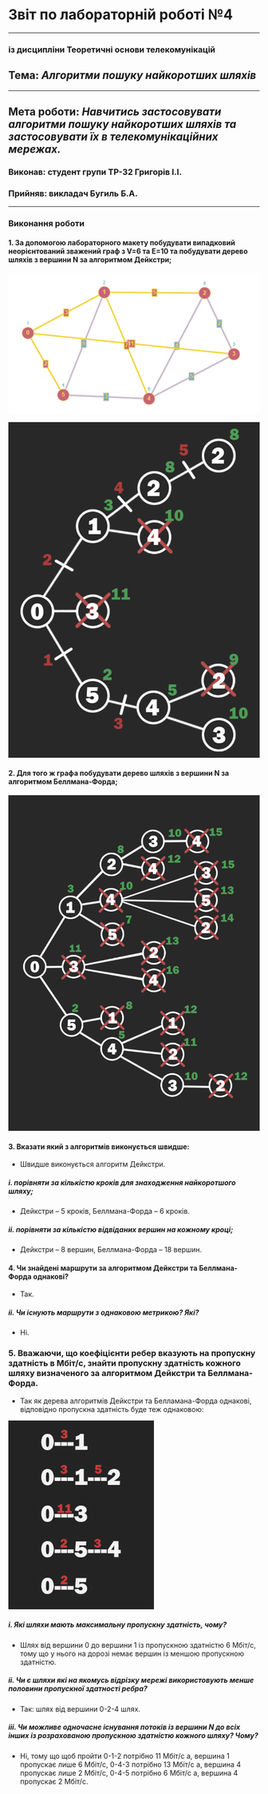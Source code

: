 # Звіт по лабораторній роботі №4
---
### із дисципліни Теоретичні основи телекомунікацій
## Тема: *Алгоритми пошуку найкоротших шляхів*
---
## Мета роботи: *Навчитись застосовувати алгоритми пошуку найкоротших шляхів та застосовувати їх в телекомунікаційних мережах.*

### Виконав: студент групи ТР-32 Григорів І.І.
### Прийняв: викладач Бугиль Б.А.
---

### Виконання роботи
#### 1.	За допомогою лабораторного макету побудувати випадковий неорієнтований зважений граф з V=6 та E=10 та побудувати дерево шляхів з вершини N за алгоритмом Дейкстри;

![image](https://github.com/IgorGrigoriv/Grigoriv_lab_totk_2021/blob/main/lab_4/1.png)

![image](https://github.com/IgorGrigoriv/Grigoriv_lab_totk_2021/blob/main/lab_4/2.png)




#### 2.	Для того ж графа побудувати дерево шляхів з вершини N за алгоритмом Беллмана-Форда;

![image](https://github.com/IgorGrigoriv/Grigoriv_lab_totk_2021/blob/main/lab_4/3.png)

#### 3.	Вказати який з алгоритмів виконується швидше:
* Швидше виконується алгоритм Дейкстри.

##### i.	порівняти за кількістю кроків для знаходження найкоротшого шляху;
* Дейкстри – 5 кроків, Беллмана-Форда – 6 кроків.

##### ii.	порівняти за кількістю відвіданих вершин на кожному кроці;
* Дейкстри – 8 вершин, Беллмана-Форда – 18 вершин.

#### 4.	Чи знайдені маршрути за алгоритмом Дейкстри та Беллмана-Форда однакові?
* Так.

##### ii.	Чи існують маршрути з однаковою метрикою? Які?
* Ні.

### 5.	Вважаючи, що коефіцієнти ребер вказують на пропускну здатність в Мбіт/с, знайти пропускну здатність кожного шляху визначеного за алгоритмом Дейкстри та Беллмана-Форда.
* Так як дерева алгоритмів Дейкстри та Белламана-Форда однакові, відповідно пропускна здатність буде теж однаковою:

![image](https://github.com/IgorGrigoriv/Grigoriv_lab_totk_2021/blob/main/lab_4/4.png)

##### i.	Які шляхи мають максимальну пропускну здатність, чому?
* Шлях від вершини 0 до вершини 1 із пропускною здатністю 6 Мбіт/с, тому що у нього на дорозі немає вершин із меншою пропускною здатністю.

##### ii.	Чи є шляхи які на якомусь відрізку мережі використовують менше половини пропускної здатності ребра?
* Так: шлях від вершини 0-2-4 шлях.

##### iii.	Чи можливе одночасне існування потоків із вершини N до всіх інших із розрахованою пропускною здатністю кожного шляху? Чому?
* Ні, тому що щоб пройти 0-1-2 потрібно 11 Мбіт/с а, вершина 1 пропускає лише 6 Мбіт/с, 0-4-3 потрібно 13 Мбіт/с а, вершина 4 пропускає лише 2 Мбіт/с, 0-4-5 потрібно 6 Мбіт/с а, вершина 4 пропускає 2 Мбіт/с.
